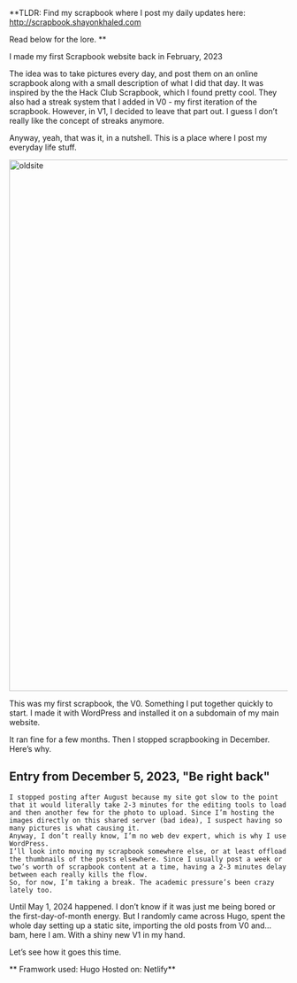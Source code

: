 **TLDR: Find my scrapbook where I post my daily updates here: http://scrapbook.shayonkhaled.com

Read below for the lore. **

I made my first Scrapbook website back in February, 2023

The idea was to take pictures every day, and post them on an online scrapbook along with a small description of what I did that day. It was inspired by the the Hack Club Scrapbook, which I found pretty cool. They also had a streak system that I added in V0 - my first iteration of the scrapbook. However, in V1, I decided to leave that part out. I guess I don’t really like the concept of streaks anymore.

Anyway, yeah, that was it, in a nutshell. This is a place where I post my everyday life stuff.

<img width="960" alt="oldsite" src="https://github.com/ShayonKhaled/scrapbookv1/assets/88895255/a1150194-f00f-44b2-bb98-c29fd6783479">

This was my first scrapbook, the V0. Something I put together quickly to start. I made it with WordPress and installed it on a subdomain of my main website.

It ran fine for a few months. Then I stopped scrapbooking in December. Here’s why.

## Entry  from December 5, 2023, "Be right back"

```
I stopped posting after August because my site got slow to the point that it would literally take 2-3 minutes for the editing tools to load and then another few for the photo to upload. Since I’m hosting the images directly on this shared server (bad idea), I suspect having so many pictures is what causing it.
Anyway, I don’t really know, I’m no web dev expert, which is why I use WordPress.
I’ll look into moving my scrapbook somewhere else, or at least offload the thumbnails of the posts elsewhere. Since I usually post a week or two’s worth of scrapbook content at a time, having a 2-3 minutes delay between each really kills the flow.
So, for now, I’m taking a break. The academic pressure’s been crazy lately too.
```

Until May 1, 2024 happened. I don’t know if it was just me being bored or the first-day-of-month energy. But I randomly came across Hugo, spent the whole day setting up a static site, importing the old posts from V0 and… bam, here I am. With a shiny new V1 in my hand.

Let’s see how it goes this time.

**
Framwork used: Hugo 
Hosted on: Netlify**

